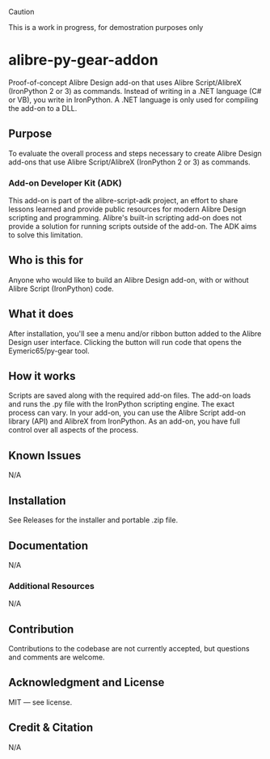 > [!CAUTION]
> This is a work in progress, for demostration purposes only

# alibre-py-gear-addon

Proof-of-concept Alibre Design add-on that uses Alibre Script/AlibreX (IronPython 2 or 3) as commands. Instead of writing in a .NET language (C# or VB), you write in IronPython. A .NET language is only used for compiling the add-on to a DLL.

## Purpose

To evaluate the overall process and steps necessary to create Alibre Design add-ons that use Alibre Script/AlibreX (IronPython 2 or 3) as commands. 

###  Add-on Developer Kit (ADK)

This add-on is part of the alibre-script-adk project, an effort to share lessons learned and provide public resources for modern Alibre Design scripting and programming. Alibre's built-in scripting add-on does not provide a solution for running scripts outside of the add-on. The ADK aims to solve this limitation.

## Who is this for

Anyone who would like to build an Alibre Design add-on, with or without Alibre Script (IronPython) code. 

## What it does

After installation, you'll see a menu and/or ribbon button added to the Alibre Design user interface. Clicking the button will run code that opens the Eymeric65/py-gear tool. 

## How it works

Scripts are saved along with the required add-on files. The add-on loads and runs the .py file with the IronPython scripting engine. The exact process can vary. In your add-on, you can use the Alibre Script add-on library (API) and AlibreX from IronPython. As an add-on, you have full control over all aspects of the process.

## Known Issues

N/A

## Installation

See Releases for the installer and portable .zip file.

## Documentation

N/A

### Additional Resources

N/A

## Contribution

Contributions to the codebase are not currently accepted, but questions and comments are welcome.

## Acknowledgment and License

MIT — see license.

## Credit & Citation

N/A
